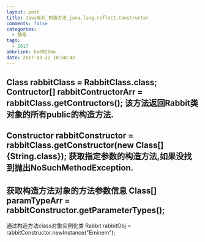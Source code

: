 ```yaml
---
layout: post
title: Java反射_构造方法_java.lang.reflect.Constructor
comments: false
categories:
  - 随笔
tags:
  - 2017
abbrlink: be6929de
date: 2017-03-22 10:58:43
---
```


Class rabbitClass = RabbitClass.class;
Contructor[] rabbitContructorArr = rabbitClass.getContructors();
该方法返回Rabbit类对象的所有public的构造方法.
---------------------------------------------------------------
Constructor rabbitConstructor = rabbitClass.getConstructor(new Class[]{String.class});
获取指定参数的构造方法,如果没找到抛出NoSuchMethodException.
---------------------------------------------------------------
获取构造方法对象的方法参数信息
Class[] paramTypeArr = rabbitConstructor.getParameterTypes();
---------------------------------------------------------------
通过构造方法class对象实例化类
Rabbit rabbitObj = rabbitConstructor.newInstance("Eminem");


